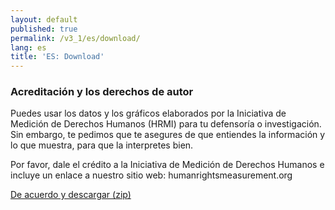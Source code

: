 ```yaml
---
layout: default
published: true
permalink: /v3_1/es/download/
lang: es
title: 'ES: Download'
---
```


### Acreditación y los derechos de autor

Puedes usar los datos y los gráficos elaborados por la Iniciativa de Medición de Derechos Humanos (HRMI) para tu defensoría o investigación. Sin embargo, te pedimos que te asegures de que entiendes la información y lo que muestra, para que la interpretes bien.

Por favor, dale el crédito a la Iniciativa de Medición de Derechos Humanos e incluye un enlace a nuestro sitio web: humanrightsmeasurement.org

<a class="hero" href="https://data-store.humanrightsmeasurement.org/data/hrmi-data-download.zip" target="_blank">De acuerdo y descargar (zip)</a>

